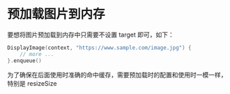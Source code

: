 # 预加载图片到内存

要想将图片预加载到内存中只需要不设置 target 即可，如下：

```kotlin
DisplayImage(context, "https://www.sample.com/image.jpg") {
    // more ...
}.enqueue()
```

为了确保在后面使用时准确的命中缓存，需要预加载时的配置和使用时一模一样，特别是 resizeSize